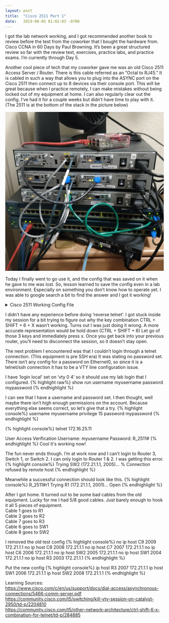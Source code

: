 ```yaml
---
layout: post
title:  "Cisco 2511 Part 1"
date:   2019-08-05 01:02:03 -0700
---
```


I got the lab network working, and I got recommended another book to review before the test from the coworker that I bought the hardware from. Cisco CCNA in 60 Days by Paul Browning. It’s been a great structured review so far with the review text, exercises, practice labs, and practice exams. I’m currently through Day 5.


Another cool piece of tech that my coworker gave me was an old Cisco 2511 Access Server / Router. There is this cable referred as an “Octal to RJ45.” It is cabled in such a way that allows you to plug into the ASYNC port on the Cisco 2511 then connect up to 8 devices via their console port. This will be great because when I practice remotely, I can make mistakes without being locked out of my equipment at home. I can also regularly clear out the config. I’ve had it for a couple weeks but didn’t have time to play with it. (The 2511 is at the bottom of the stack in the picture below)

<picture>
  <img 
    src="\assets\images\CiscoLab-V2.0-Wired.jpg" 
    alt="Cisco Lab V2">
</picture>

Today I finally went to go use it, and the config that was saved on it when he gave to me was lost. So, lesson learned to save the config even in a lab environment. Especially on something you don’t know how to operate yet. I was able to google search a bit to find the answer and I got it working!

<details>
  <summary>Cisco 2511 Working Config File</summary>
{% highlight raw%}

R_2511#show run
Building configuration...

Current configuration : 1099 bytes
!
version 12.1
no service single-slot-reload-enable
service timestamps debug uptime
service timestamps log uptime
no service password-encryption
!
hostname R_2511
!
!
username myusername privilege 15 password 0 mypassword
!
!
!
!
ip subnet-zero
ip domain-list cisco.com
no ip domain-lookup
ip host SW2 2008 172.21.1.1
ip host SW1 2006 172.21.1.1
ip host R3 2007 172.21.1.1
ip host R2 2002 172.21.1.1
ip host R1 2001 172.21.1.1
!
!
!
!
interface Loopback0
 ip address 172.21.1.1 255.255.255.255
!
interface Ethernet0
 ip address 172.16.25.11 255.255.255.192
 no ip mroute-cache
!
interface Serial0
 no ip address
 no ip mroute-cache
 shutdown
!
interface Serial1
 no ip address
 shutdown
!
ip default-gateway 172.16.25.1
ip classless
ip route 0.0.0.0 0.0.0.0 172.16.25.1
no ip http server
!
!
line con 0
 transport preferred telnet
 transport output pad v120 telnet rlogin udptn
line 1 16
 session-timeout 60
 exec-timeout 0 0
 no exec
 transport input telnet
line aux 0
 transport preferred telnet
 transport input all
 speed 38400
 flowcontrol hardware
line vty 0 4
 exec-timeout 0 0
 login local
!
end

R_2511#

{% endhighlight %}
</details>



I didn’t have any experience before doing ‘reverse telnet’. I got stuck inside my session for a bit trying to figure out why the key combination CTRL + SHIFT + 6 + X wasn’t working. Turns out I was just doing it wrong. A more accurate representation would be hold down (CTRL + SHIFT + 6) Let go of those 3 keys and immediately press x. Once you get back into your previous router, you’ll need to disconnect the session, so it doesn’t stay open.

The next problem I encountered was that I couldn’t login through a telnet connection. (This equipment is pre SSH era) It was stating no password set. There isn’t any config for a password on Ethernet0, so since it is a telnet/ssh connection it has to be a VTY line configuration issue.

I have ‘login local’ set on ‘vty 0 4’ so it should use my lab login that I configured. 
{% highlight raw%}
show run
username myusername password mypassword
{% endhighlight %}

I can see that I have a username and password set. I then thought, well maybe there isn’t high enough permissions on the account. Because everything else seems correct, so let’s give that a try.
{% highlight console%}
username myusername privilege 15 password mypassword
{% endhighlight %}

{% highlight console%}
telnet 172.16.25.11

User Access Verification
Username: myusername Password: 
R_2511#
{% endhighlight %}
Cool it's working now!

The fun never ends though. I’m at work now and I can’t login to Router 3, Switch 1, or Switch 2. I can only login to Router 1 & 2. I was getting this error.
{% highlight console%}
Trying SW2 (172.21.1.1, 2005)… % Connection refused by remote host
{% endhighlight %}

Meanwhile a successful connection should look like this.
{% highlight console%}
R_2511#r1 Trying R1 (172.21.1.1, 2001)… Open
{% endhighlight %}

After I got home. It turned out to be some bad cables from the old equipment. Lucky for me I had 5/8 good cables. Just barely enough to hook it all 5 pieces of equipment.
<br>Cable 1 goes to R1
<br>Cable 2 goes to R2
<br>Cable 7 goes to R3
<br>Cable 6 goes to SW1
<br>Cable 8 goes to SW2

I removed the old test config
{% highlight console%}
no ip host C9 2009 172.21.1.1
no ip host C8 2008 172.21.1.1
no ip host C7 2007 172.21.1.1
no ip host C6 2006 172.21.1.1
no ip host SW2 2005 172.21.1.1
no ip host SW1 2004 172.21.1.1
no ip host R3 2003 172.21.1.1
{% endhighlight %}


Put the new config
{% highlight console%}
ip host R3 2007 172.21.1.1
ip host SW1 2006 172.21.1.1
ip host SW2 2008 172.21.1.1
{% endhighlight %}

Learning Sources:
<br><https://www.cisco.com/c/en/us/support/docs/dial-access/asynchronous-connections/5466-comm-server.pdf>
<br><https://community.cisco.com/t5/switching/kill-vty-session-on-catalyst-2950/td-p/2204810>
<br><https://community.cisco.com/t5/other-network-architecture/ctrl-shift-6-x-combination-for-telnet/td-p/284885>